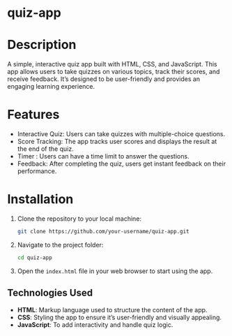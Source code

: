 # quiz-app

# Description
A simple, interactive quiz app built with HTML, CSS, and JavaScript. This app allows users to take quizzes on various topics, track their scores, and receive feedback. It’s designed to be user-friendly and provides an engaging learning experience.

# Features
- Interactive Quiz: Users can take quizzes with multiple-choice questions.
- Score Tracking: The app tracks user scores and displays the result at the end of the quiz.
- Timer : Users can have a time limit to answer the questions.
- Feedback: After completing the quiz, users get instant feedback on their performance.

# Installation
1. Clone the repository to your local machine:
   ```bash
   git clone https://github.com/your-username/quiz-app.git
   ```
2. Navigate to the project folder:
   ```bash
   cd quiz-app
   ```
3. Open the `index.html` file in your web browser to start using the app.

## Technologies Used
- **HTML**: Markup language used to structure the content of the app.
- **CSS**: Styling the app to ensure it’s user-friendly and visually appealing.
- **JavaScript**: To add interactivity and handle quiz logic.
